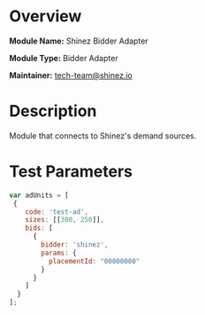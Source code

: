 # Overview

**Module Name:** Shinez Bidder Adapter

**Module Type:** Bidder Adapter

**Maintainer:** tech-team@shinez.io

# Description

Module that connects to Shinez's demand sources.
 
# Test Parameters
```js
var adUnits = [
 {
    code: 'test-ad',
    sizes: [[300, 250]],
    bids: [
      {
        bidder: 'shinez',
        params: {
          placementId: "00000000"
        }
      }
    ]
  }
];
```
